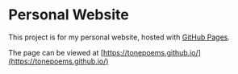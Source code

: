 # Personal Website

This project is for my personal website, hosted with [GitHub Pages](https://docs.github.com/en/pages/getting-started-with-github-pages/what-is-github-pages).

The page can be viewed at [https://tonepoems.github.io/](https://tonepoems.github.io/)
